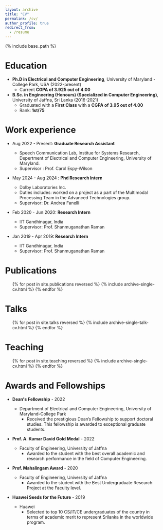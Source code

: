 ```yaml
---
layout: archive
title: "CV"
permalink: /cv/
author_profile: true
redirect_from:
  - /resume
---
```


{% include base_path %}

Education
======
* **Ph.D in Electrical and Computer Engineering**, University of Maryland - College Park, USA (2022-present)
  * Current **CGPA of 3.925 out of  4.00**
* **B.Sc. in Engineering (Honours) (Specialized in Computer Engineering)**, University of Jaffna, Sri Lanka (2016-2021)
  * Graduated with a **First Class** with a **CGPA of 3.95 out of 4.00**
  * Rank: **1st/75**

Work experience
======
* Aug 2022 - Present: **Graduate Research Assistant**
  * Speech Communication Lab, Institue for Systems Research, Depertment of Electrical and Computer Engineering, University of Maryland.
  * Supervisor : Prof. Carol Espy-Wilson

* May 2024 - Aug 2024 : **Phd Research Intern**
  * Dolby Laboratories Inc.
  * Duties includes: worked on a project as a part of the Multimodal Processing Team in the Advanced Technologies group.
  * Supervisor: Dr. Andrea Fanelli

* Feb 2020 - Jun 2020: **Research Intern**
  * IIT Gandhinagar, India
  * Supervisor: Prof. Shanmuganathan Raman

* Jan 2019 - Apr 2019: **Research Intern**
  * IIT Gandhinagar, India
  * Supervisor: Prof. Shanmuganathan Raman
  
Publications
======
  <ul>{% for post in site.publications reversed %}
    {% include archive-single-cv.html %}
  {% endfor %}</ul>
  
Talks
======
  <ul>{% for post in site.talks reversed %}
    {% include archive-single-talk-cv.html  %}
  {% endfor %}</ul>
  
Teaching
======
  <ul>{% for post in site.teaching reversed %}
    {% include archive-single-cv.html %}
  {% endfor %}</ul>
  
Awards and Fellowships
======
* **Dean's Fellowship** - 2022
  * Department of Electrical and Computer Engineering, University of Maryland-College Park
    * Received the prestigious Dean’s Fellowship to support doctoral studies. This fellowship is awarded to exceptional graduate students.

* **Prof. A. Kumar David Gold Medal** - 2022
  * Faculty of Engineering, University of Jaffna
    * Awarded to the student with the best overall academic and research performance in the field of Computer Engineering.

* **Prof. Mahalingam Award** - 2020
  * Faculty of Engineering, University of Jaffna
    * Awarded to the student with the Best Undergraduate Research Project at the Faculty level.

* **Huawei Seeds for the Future** - 2019
  * Huawei
    * Selected to top 10 CS/IT/CE undergraduates of the country in terms of academic merit to represent Srilanka in the worldwide program.
